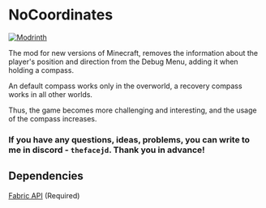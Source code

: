 # NoCoordinates
[![Modrinth](https://img.shields.io/modrinth/dt/nocoordinates?style=flat-square&label=Modrinth&color=2318c05e)](https://modrinth.com/mod/nocoordinates)

The mod for new versions of Minecraft, removes the information about the player's position and direction from the Debug Menu, adding it when holding a compass.

An default compass works only in the overworld, a recovery compass works in all other worlds.

Thus, the game becomes more challenging and interesting, and the usage of the compass increases.

### If you have any questions, ideas, problems, you can write to me in discord - `thefacejd`. Thank you in advance!

## Dependencies
[Fabric API](https://modrinth.com/mod/fabric-api) (Required)
